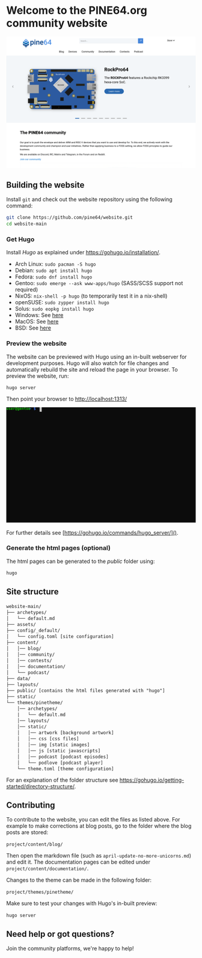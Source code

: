 # Welcome to the PINE64.org community website

![Screenshot of the website](screenshot.png)

## Building the website

Install `git` and check out the website repository using the following command:

```sh
git clone https://github.com/pine64/website.git
cd website-main
```

### Get Hugo

Install *Hugo* as explained under https://gohugo.io/installation/.

* Arch Linux: `sudo pacman -S hugo`
* Debian: `sudo apt install hugo`
* Fedora: `sudo dnf install hugo`
* Gentoo: `sudo emerge --ask www-apps/hugo` (SASS/SCSS support not required)
* NixOS: `nix-shell -p hugo` (to temporarily test it in a nix-shell)
* openSUSE: `sudo zypper install hugo`
* Solus: `sudo eopkg install hugo`
* Windows: See [here](https://gohugo.io/installation/windows/)
* MacOS: See [here](https://gohugo.io/installation/macos/)
* BSD: See [here](https://gohugo.io/installation/bsd/)


### Preview the website

The website can be previewed with Hugo using an in-built webserver for development purposes. Hugo will also watch for file changes and automatically rebuild the site and reload the page in your browser. To preview the website, run:

```bash
hugo server
```

Then point your browser to [http://localhost:1313/]()

![Hugo usage](./content/blog/images/rebrand_hugo_usage.svg)

For further details see [https://gohugo.io/commands/hugo_server/]().


### Generate the html pages (optional)

The html pages can be generated to the *public* folder using:

```bash
hugo
```


## Site structure

```
website-main/
├── archetypes/
│   └── default.md
├── assets/
├── config/_default/
│   └── config.toml [site configuration]
├── content/
│   │── blog/
│   │── community/
│   │── contests/
│   │── documentation/
│   └── podcast/
├── data/
├── layouts/
├── public/ [contains the html files generated with "hugo"]
├── static/
└── themes/pinetheme/
    │── archetypes/
    |   └── default.md
    │── layouts/
    │── static/
    │   │── artwork [background artwork]
    │   │── css [css files]
    │   │── img [static images]
    │   │── js [static javascripts]
    │   │── podcast [podcast episodes]
    │   └── podlove [podcast player]
    └── theme.toml [theme configuration]
```

For an explanation of the folder structure see https://gohugo.io/getting-started/directory-structure/.

## Contributing

To contribute to the website, you can edit the files as listed above. For example to make corrections at blog posts, go to the folder where the blog posts are stored:

`project/content/blog/`

Then open the markdown file (such as `april-update-no-more-unicorns.md`) and edit it. The documentation pages can be edited under `project/content/documentation/`.

Changes to the theme can be made in the following folder:

`project/themes/pinetheme/`

Make sure to test your changes with Hugo's in-built preview:

`hugo server`

## Need help or got questions?

Join the community platforms, we're happy to help!